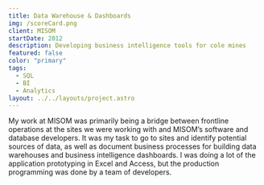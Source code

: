 ```yaml
---
title: Data Warehouse & Dashboards
img: /scoreCard.png
client: MISOM
startDate: 2012
description: Developing business intelligence tools for cole mines
featured: false
color: "primary"
tags:
  - SQL
  - BI
  - Analytics
layout: ../../layouts/project.astro
---
```

My work at MISOM was primarily being a bridge between frontline operations at the sites we were working with and MISOM’s software and database developers. It was my task to go to sites and identify potential sources of data, as well as document business processes for building data warehouses and business intelligence dashboards. I was doing a lot of the application prototyping in Excel and Access, but the production programming was done by a team of developers.
